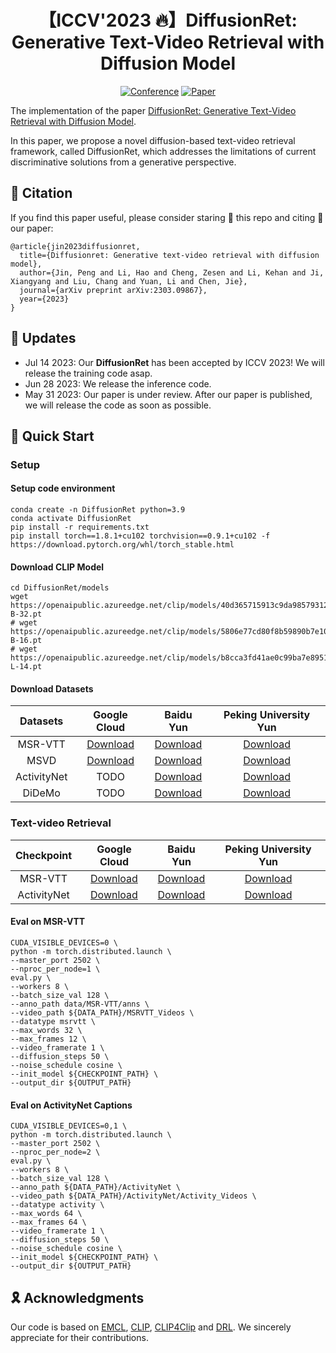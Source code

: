 <div align="center">
  
# 【ICCV'2023 🔥】DiffusionRet: Generative Text-Video Retrieval with Diffusion Model
[![Conference](http://img.shields.io/badge/ICCV-2023-FFD93D.svg)](https://iccv2023.thecvf.com/)
[![Paper](http://img.shields.io/badge/Paper-arxiv.2303.09867-FF6B6B.svg)](https://arxiv.org/abs/2303.09867)
</div>

The implementation of the paper [DiffusionRet: Generative Text-Video Retrieval with Diffusion Model](https://arxiv.org/abs/2303.09867).

In this paper, we propose a novel diffusion-based text-video retrieval framework, called DiffusionRet, which addresses the limitations of current discriminative solutions
from a generative perspective.

## 📌 Citation
If you find this paper useful, please consider staring 🌟 this repo and citing 📑 our paper:
```
@article{jin2023diffusionret,
  title={Diffusionret: Generative text-video retrieval with diffusion model},
  author={Jin, Peng and Li, Hao and Cheng, Zesen and Li, Kehan and Ji, Xiangyang and Liu, Chang and Yuan, Li and Chen, Jie},
  journal={arXiv preprint arXiv:2303.09867},
  year={2023}
}
```

## 📣 Updates
* Jul 14 2023: Our **DiffusionRet** has been accepted by ICCV 2023! We will release the training code asap. 
* Jun 28 2023: We release the inference code.
* May 31 2023: Our paper is under review. After our paper is published, we will release the code as soon as possible.

## 🚀 Quick Start
### Setup

#### Setup code environment
```shell
conda create -n DiffusionRet python=3.9
conda activate DiffusionRet
pip install -r requirements.txt
pip install torch==1.8.1+cu102 torchvision==0.9.1+cu102 -f https://download.pytorch.org/whl/torch_stable.html
```

#### Download CLIP Model
```shell
cd DiffusionRet/models
wget https://openaipublic.azureedge.net/clip/models/40d365715913c9da98579312b702a82c18be219cc2a73407c4526f58eba950af/ViT-B-32.pt
# wget https://openaipublic.azureedge.net/clip/models/5806e77cd80f8b59890b7e101eabd078d9fb84e6937f9e85e4ecb61988df416f/ViT-B-16.pt
# wget https://openaipublic.azureedge.net/clip/models/b8cca3fd41ae0c99ba7e8951adf17d267cdb84cd88be6f7c2e0eca1737a03836/ViT-L-14.pt
```

#### Download Datasets
<div align=center>

|Datasets|Google Cloud|Baidu Yun|Peking University Yun|
|:--------:|:--------------:|:-----------:|:-----------:|
| MSR-VTT | [Download](https://drive.google.com/drive/folders/1LYVUCPRxpKMRjCSfB_Gz-ugQa88FqDu_?usp=sharing) | [Download](https://pan.baidu.com/s/1Gdf6ivybZkpua5z1HsCWRA?pwd=enav) | [Download](https://disk.pku.edu.cn:443/link/BE39AF93BE1882FF987BAC900202B266) |
| MSVD | [Download](https://drive.google.com/drive/folders/18EXLWvCCQMRBd7-n6uznBUHdP4uC6Q15?usp=sharing) | [Download](https://pan.baidu.com/s/1hApFdxgV3TV2TCcnM_yBiA?pwd=kbfi) | [Download](https://disk.pku.edu.cn:443/link/CC02BD15907BFFF63E5AAE4BF353A202) |
| ActivityNet | TODO | [Download](https://pan.baidu.com/s/1tI441VGvN3In7pcvss0grg?pwd=2ddy) | [Download](https://disk.pku.edu.cn:443/link/83351ABDAEA4A17A5A139B799BB524AC) |
| DiDeMo | TODO | [Download](https://pan.baidu.com/s/1Tsy9nb1hWzeXaZ4xr7qoTg?pwd=c842) | [Download](https://disk.pku.edu.cn:443/link/BBF9F5990FC4D7FD5EA9777C32901E62) |

</div>

### Text-video Retrieval
<div align=center>

|Checkpoint|Google Cloud|Baidu Yun|Peking University Yun|
|:--------:|:--------------:|:-----------:|:-----------:|
| MSR-VTT | [Download](https://drive.google.com/file/d/16eTeXS9EZnBWP8EcO00Jxi6ZwsIUUHW_/view?usp=sharing) | [Download](https://pan.baidu.com/s/1JVxwh5SxnE0rGcAe9dCP_g?pwd=3xzi) | [Download](https://disk.pku.edu.cn:443/link/989708CFB90C80B93F7297A5260F5582) |
| ActivityNet | [Download](https://drive.google.com/file/d/1KcajRwDJMNxSWrlgLGHJ4nFtwgv0UWdc/view?usp=drive_link) | [Download](https://pan.baidu.com/s/1Nn-jUCJcydXhB01CNRvsfg?pwd=qsbd) | [Download](https://disk.pku.edu.cn:443/link/0E4384D13EA6E1693EF400FC27053033) |

</div>

#### Eval on MSR-VTT
```shell
CUDA_VISIBLE_DEVICES=0 \
python -m torch.distributed.launch \
--master_port 2502 \
--nproc_per_node=1 \
eval.py \
--workers 8 \
--batch_size_val 128 \
--anno_path data/MSR-VTT/anns \
--video_path ${DATA_PATH}/MSRVTT_Videos \
--datatype msrvtt \
--max_words 32 \
--max_frames 12 \
--video_framerate 1 \
--diffusion_steps 50 \
--noise_schedule cosine \
--init_model ${CHECKPOINT_PATH} \
--output_dir ${OUTPUT_PATH}
```

#### Eval on ActivityNet Captions
```shell
CUDA_VISIBLE_DEVICES=0,1 \
python -m torch.distributed.launch \
--master_port 2502 \
--nproc_per_node=2 \
eval.py \
--workers 8 \
--batch_size_val 128 \
--anno_path ${DATA_PATH}/ActivityNet \
--video_path ${DATA_PATH}/ActivityNet/Activity_Videos \
--datatype activity \
--max_words 64 \
--max_frames 64 \
--video_framerate 1 \
--diffusion_steps 50 \
--noise_schedule cosine \
--init_model ${CHECKPOINT_PATH} \
--output_dir ${OUTPUT_PATH}
```

## 🎗️ Acknowledgments
Our code is based on [EMCL](https://github.com/jpthu17/EMCL), [CLIP](https://github.com/openai/CLIP), [CLIP4Clip](https://github.com/ArrowLuo/CLIP4Clip/) and [DRL](https://github.com/foolwood/DRL). We sincerely appreciate for their contributions.

